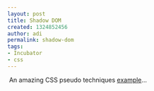 ```yaml
---
layout: post
title: Shadow DOM
created: 1324852456
author: adi
permalink: shadow-dom
tags:
- Incubator
- css
---
```

<p>&nbsp;An amazing CSS pseudo techniques <a href="http://lab.simurai.com/css/umbrui/">example</a>...</p>
